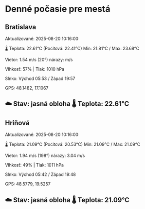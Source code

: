 ﻿# Denné počasie pre mestá

## Bratislava
Aktualizované: 2025-08-20 10:16:00

🌡️ Teplota: 22.61°C 
(Pocitová: 22.41°C)
Min: 21.81°C / Max: 23.68°C

Vietor: 1.54 m/s    (20°) 
nárazy:  m/s

Vlhkosť: 57% | Tlak: 1010 hPa

Slnko: Východ 05:53 / Západ 19:57

GPS: 48.1482, 17.1067

☁️ Stav: jasná obloha        🌡️ Teplota: 22.61°C
---

## Hriňová
Aktualizované: 2025-08-20 10:16:00

🌡️ Teplota: 21.09°C 
(Pocitová: 20.53°C)
Min: 21.09°C / Max: 21.09°C

Vietor: 1.94 m/s (198°)
nárazy: 3.04 m/s

Vlhkosť: 49% | Tlak: 1011 hPa

Slnko: Východ 05:42 / Západ 19:48

GPS: 48.5779, 19.5257

☁️ Stav: jasná obloha        🌡️ Teplota: 21.09°C
---

